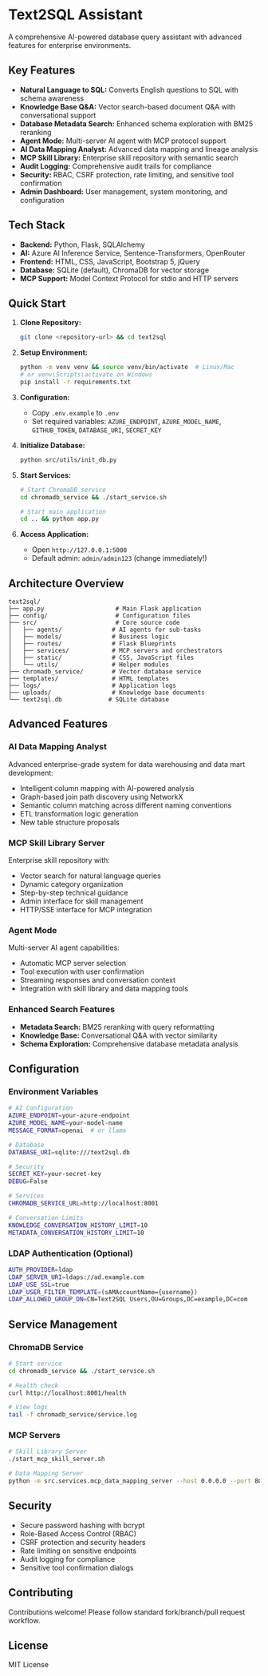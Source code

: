# Text2SQL Assistant

A comprehensive AI-powered database query assistant with advanced features for enterprise environments.

## Key Features

* **Natural Language to SQL:** Converts English questions to SQL with schema awareness
* **Knowledge Base Q&A:** Vector search-based document Q&A with conversational support
* **Database Metadata Search:** Enhanced schema exploration with BM25 reranking
* **Agent Mode:** Multi-server AI agent with MCP protocol support
* **AI Data Mapping Analyst:** Advanced data mapping and lineage analysis
* **MCP Skill Library:** Enterprise skill repository with semantic search
* **Audit Logging:** Comprehensive audit trails for compliance
* **Security:** RBAC, CSRF protection, rate limiting, and sensitive tool confirmation
* **Admin Dashboard:** User management, system monitoring, and configuration

## Tech Stack

* **Backend:** Python, Flask, SQLAlchemy
* **AI:** Azure AI Inference Service, Sentence-Transformers, OpenRouter
* **Frontend:** HTML, CSS, JavaScript, Bootstrap 5, jQuery
* **Database:** SQLite (default), ChromaDB for vector storage
* **MCP Support:** Model Context Protocol for stdio and HTTP servers

## Quick Start

1. **Clone Repository:**
   ```bash
   git clone <repository-url> && cd text2sql
   ```

2. **Setup Environment:**
   ```bash
   python -m venv venv && source venv/bin/activate  # Linux/Mac
   # or venv\Scripts\activate on Windows
   pip install -r requirements.txt
   ```

3. **Configuration:**
   - Copy `.env.example` to `.env`
   - Set required variables: `AZURE_ENDPOINT`, `AZURE_MODEL_NAME`, `GITHUB_TOKEN`, `DATABASE_URI`, `SECRET_KEY`

4. **Initialize Database:**
   ```bash
   python src/utils/init_db.py
   ```

5. **Start Services:**
   ```bash
   # Start ChromaDB service
   cd chromadb_service && ./start_service.sh

   # Start main application
   cd .. && python app.py
   ```

6. **Access Application:**
   - Open `http://127.0.0.1:5000`
   - Default admin: `admin/admin123` (change immediately!)

## Architecture Overview

```
text2sql/
├── app.py                    # Main Flask application
├── config/                   # Configuration files
├── src/                      # Core source code
│   ├── agents/              # AI agents for sub-tasks
│   ├── models/              # Business logic
│   ├── routes/              # Flask Blueprints
│   ├── services/            # MCP servers and orchestrators
│   ├── static/              # CSS, JavaScript files
│   └── utils/               # Helper modules
├── chromadb_service/        # Vector database service
├── templates/               # HTML templates
├── logs/                    # Application logs
├── uploads/                 # Knowledge base documents
└── text2sql.db             # SQLite database
```

## Advanced Features

### AI Data Mapping Analyst
Advanced enterprise-grade system for data warehousing and data mart development:
- Intelligent column mapping with AI-powered analysis
- Graph-based join path discovery using NetworkX
- Semantic column matching across different naming conventions
- ETL transformation logic generation
- New table structure proposals

### MCP Skill Library Server
Enterprise skill repository with:
- Vector search for natural language queries
- Dynamic category organization
- Step-by-step technical guidance
- Admin interface for skill management
- HTTP/SSE interface for MCP integration

### Agent Mode
Multi-server AI agent capabilities:
- Automatic MCP server selection
- Tool execution with user confirmation
- Streaming responses and conversation context
- Integration with skill library and data mapping tools

### Enhanced Search Features
- **Metadata Search:** BM25 reranking with query reformatting
- **Knowledge Base:** Conversational Q&A with vector similarity
- **Schema Exploration:** Comprehensive database metadata analysis

## Configuration

### Environment Variables
```bash
# AI Configuration
AZURE_ENDPOINT=your-azure-endpoint
AZURE_MODEL_NAME=your-model-name
MESSAGE_FORMAT=openai  # or llama

# Database
DATABASE_URI=sqlite:///text2sql.db

# Security
SECRET_KEY=your-secret-key
DEBUG=False

# Services
CHROMADB_SERVICE_URL=http://localhost:8001

# Conversation Limits
KNOWLEDGE_CONVERSATION_HISTORY_LIMIT=10
METADATA_CONVERSATION_HISTORY_LIMIT=10
```

### LDAP Authentication (Optional)
```bash
AUTH_PROVIDER=ldap
LDAP_SERVER_URI=ldaps://ad.example.com
LDAP_USE_SSL=true
LDAP_USER_FILTER_TEMPLATE=(sAMAccountName={username})
LDAP_ALLOWED_GROUP_DN=CN=Text2SQL Users,OU=Groups,DC=example,DC=com
```

## Service Management

### ChromaDB Service
```bash
# Start service
cd chromadb_service && ./start_service.sh

# Health check
curl http://localhost:8001/health

# View logs
tail -f chromadb_service/service.log
```

### MCP Servers
```bash
# Skill Library Server
./start_mcp_skill_server.sh

# Data Mapping Server
python -m src.services.mcp_data_mapping_server --host 0.0.0.0 --port 8003
```

## Security

* Secure password hashing with bcrypt
* Role-Based Access Control (RBAC)
* CSRF protection and security headers
* Rate limiting on sensitive endpoints
* Audit logging for compliance
* Sensitive tool confirmation dialogs

## Contributing

Contributions welcome! Please follow standard fork/branch/pull request workflow.

## License

MIT License
